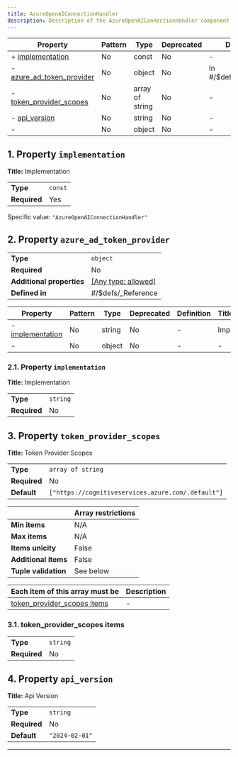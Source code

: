 ```yaml
---
title: AzureOpenAIConnectionHandler
description: Description of the AzureOpenAIConnectionHandler component
---
```


| Property                                               | Pattern | Type            | Deprecated | Definition            | Title/Description     |
| ------------------------------------------------------ | ------- | --------------- | ---------- | --------------------- | --------------------- |
| + [implementation](#implementation )                   | No      | const           | No         | -                     | Implementation        |
| - [azure_ad_token_provider](#azure_ad_token_provider ) | No      | object          | No         | In #/$defs/_Reference | -                     |
| - [token_provider_scopes](#token_provider_scopes )     | No      | array of string | No         | -                     | Token Provider Scopes |
| - [api_version](#api_version )                         | No      | string          | No         | -                     | Api Version           |
| - [](#additionalProperties )                           | No      | object          | No         | -                     | -                     |

## <a name="implementation"></a>1. Property `implementation`

**Title:** Implementation

|              |         |
| ------------ | ------- |
| **Type**     | `const` |
| **Required** | Yes     |

Specific value: `"AzureOpenAIConnectionHandler"`

## <a name="azure_ad_token_provider"></a>2. Property `azure_ad_token_provider`

|                           |                                                                           |
| ------------------------- | ------------------------------------------------------------------------- |
| **Type**                  | `object`                                                                  |
| **Required**              | No                                                                        |
| **Additional properties** | [[Any type: allowed]](# "Additional Properties of any type are allowed.") |
| **Defined in**            | #/$defs/_Reference                                                        |

| Property                                                     | Pattern | Type   | Deprecated | Definition | Title/Description |
| ------------------------------------------------------------ | ------- | ------ | ---------- | ---------- | ----------------- |
| - [implementation](#azure_ad_token_provider_implementation ) | No      | string | No         | -          | Implementation    |
| - [](#azure_ad_token_provider_additionalProperties )         | No      | object | No         | -          | -                 |

### <a name="azure_ad_token_provider_implementation"></a>2.1. Property `implementation`

**Title:** Implementation

|              |          |
| ------------ | -------- |
| **Type**     | `string` |
| **Required** | No       |

## <a name="token_provider_scopes"></a>3. Property `token_provider_scopes`

**Title:** Token Provider Scopes

|              |                                                    |
| ------------ | -------------------------------------------------- |
| **Type**     | `array of string`                                  |
| **Required** | No                                                 |
| **Default**  | `["https://cognitiveservices.azure.com/.default"]` |

|                      | Array restrictions |
| -------------------- | ------------------ |
| **Min items**        | N/A                |
| **Max items**        | N/A                |
| **Items unicity**    | False              |
| **Additional items** | False              |
| **Tuple validation** | See below          |

| Each item of this array must be                             | Description |
| ----------------------------------------------------------- | ----------- |
| [token_provider_scopes items](#token_provider_scopes_items) | -           |

### <a name="autogenerated_heading_1"></a>3.1. token_provider_scopes items

|              |          |
| ------------ | -------- |
| **Type**     | `string` |
| **Required** | No       |

## <a name="api_version"></a>4. Property `api_version`

**Title:** Api Version

|              |                |
| ------------ | -------------- |
| **Type**     | `string`       |
| **Required** | No             |
| **Default**  | `"2024-02-01"` |

----------------------------------------------------------------------------------------------------------------------------
